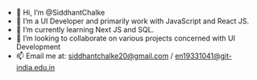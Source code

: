 - 👋 Hi, I’m @SiddhantChalke
- 👀 I’m a UI Developer and primarily work with JavaScript and React JS.
- 🌱 I’m currently learning Next JS and SQL.
- 💞️ I’m looking to collaborate on various projects concerned with UI Development
- 📫 Email me at: siddhantchalke20@gmail.com / en19331041@git-india.edu.in

<!---
SiddhantChalke/SiddhantChalke is a ✨ special ✨ repository because its `README.md` (this file) appears on your GitHub profile.
You can click the Preview link to take a look at your changes.
--->
